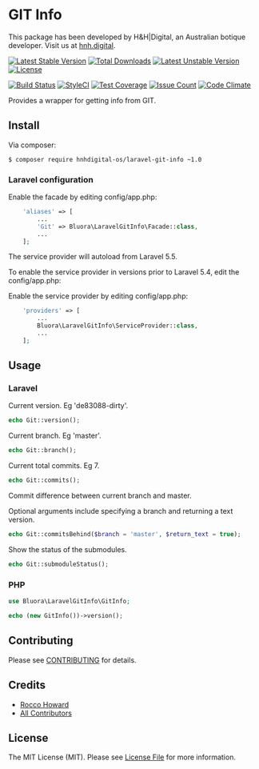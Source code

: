 # GIT Info

This package has been developed by H&H|Digital, an Australian botique developer. Visit us at [hnh.digital](http://hnh.digital).

[![Latest Stable Version](https://poser.pugx.org/hnhdigital-os/laravel-git-info/v/stable.svg)](https://packagist.org/packages/hnhdigital-os/laravel-git-info) [![Total Downloads](https://poser.pugx.org/hnhdigital-os/laravel-git-info/downloads.svg)](https://packagist.org/packages/hnhdigital-os/laravel-git-info) [![Latest Unstable Version](https://poser.pugx.org/hnhdigital-os/laravel-git-info/v/unstable.svg)](https://packagist.org/packages/hnhdigital-os/laravel-git-info) [![License](https://poser.pugx.org/hnhdigital-os/laravel-git-info/license.svg)](https://packagist.org/packages/hnhdigital-os/laravel-git-info)

[![Build Status](https://travis-ci.org/hnhdigital-os/laravel-git-info.svg?branch=master)](https://travis-ci.org/hnhdigital-os/laravel-git-info) [![StyleCI](https://styleci.io/repos/65619816/shield?branch=master)](https://styleci.io/repos/65619816) [![Test Coverage](https://codeclimate.com/github/hnhdigital-os/laravel-git-info/badges/coverage.svg)](https://codeclimate.com/github/hnhdigital-os/laravel-git-info/coverage) [![Issue Count](https://codeclimate.com/github/hnhdigital-os/laravel-git-info/badges/issue_count.svg)](https://codeclimate.com/github/hnhdigital-os/laravel-git-info) [![Code Climate](https://codeclimate.com/github/hnhdigital-os/laravel-git-info/badges/gpa.svg)](https://codeclimate.com/github/hnhdigital-os/laravel-git-info) 

Provides a wrapper for getting info from GIT.

## Install

Via composer:

`$ composer require hnhdigital-os/laravel-git-info ~1.0`

### Laravel configuration

Enable the facade by editing config/app.php:

```php
    'aliases' => [
        ...
        'Git' => Bluora\LaravelGitInfo\Facade::class,
        ...
    ];
```

The service provider will autoload from Laravel 5.5.

To enable the service provider in versions prior to Laravel 5.4, edit the config/app.php:

Enable the service provider by editing config/app.php:

```php
    'providers' => [
        ...
        Bluora\LaravelGitInfo\ServiceProvider::class,
        ...
    ];
```

## Usage

### Laravel

Current version. Eg 'de83088-dirty'.

```php
echo Git::version();
```

Current branch. Eg 'master'.

```php
echo Git::branch();
```

Current total commits. Eg 7.

```php
echo Git::commits();
```

Commit difference between current branch and master.

Optional arguments include specifying a branch and returning a text version.

```php
echo Git::commitsBehind($branch = 'master', $return_text = true);
```

Show the status of the submodules.

```php
echo Git::submoduleStatus();
```

### PHP

```php
use Bluora\LaravelGitInfo\GitInfo;

echo (new GitInfo())->version();
```

## Contributing

Please see [CONTRIBUTING](https://github.com/hnhdigital-os/laravel-git-info/blob/master/CONTRIBUTING.md) for details.

## Credits

* [Rocco Howard](https://github.com/therocis)
* [All Contributors](https://github.com/hnhdigital-os/laravel-git-info/contributors)

## License

The MIT License (MIT). Please see [License File](https://github.com/hnhdigital-os/laravel-git-info/blob/master/LICENSE) for more information.
